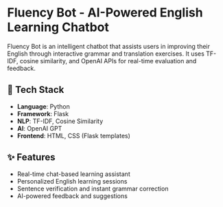 # Fluency Bot - AI-Powered English Learning Chatbot

Fluency Bot is an intelligent chatbot that assists users in improving their English through interactive grammar and translation exercises. It uses TF-IDF, cosine similarity, and OpenAI APIs for real-time evaluation and feedback.

## 🧠 Tech Stack

- **Language**: Python  
- **Framework**: Flask  
- **NLP**: TF-IDF, Cosine Similarity  
- **AI**: OpenAI GPT  
- **Frontend**: HTML, CSS (Flask templates)

## ✨ Features

- Real-time chat-based learning assistant  
- Personalized English learning sessions  
- Sentence verification and instant grammar correction  
- AI-powered feedback and suggestions
